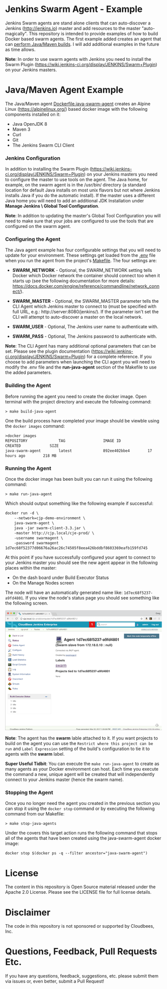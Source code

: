 # Jenkins Swarm Agent - Example

Jenkins Swarm agents are stand alone clients that can auto-discover a Jenkins (http://jenkins.io) master and add resources to the master "auto-magically". This repository is intended to provide examples of how to build Docker based swarm agents. The first example added creates an agent that can [perform Java/Maven builds](#javamaven-agent-example). I will add additional examples in the future as time allows.

**Note**: In order to use swarm agents with Jenkins you need to install the Swarm Plugin (https://wiki.jenkins-ci.org/display/JENKINS/Swarm+Plugin) on your Jenkins masters.

# Java/Maven Agent Example

The Java/Maven agent [Dockerfile.java-swarm-agent](dockerfiles/Dockerfile.java-swarm-agent) creates an Alpine Linux (https://alpinelinux.org/) based docker image with the following components installed on it:

* Java OpenJDK 8
* Maven 3
* Curl
* Git
* The Jenkins Swarm CLI Client

### Jenkins Configuration

In addition to installing the Swarm Plugin (https://wiki.jenkins-ci.org/display/JENKINS/Swarm+Plugin) on your Jenkins masters you need to configure the master to use tools on the agent. The Java home, for example, on the swarm agent is in the /usr/bin/ directory (a standard location for default Java installs on most unix flavors but not where Jenkins installs Java if you do the automatic install). If the master uses a different Java home you will need to add an additional JDK Installation under **Manage Jenkins \ Global Tool Configuration**.

**Note**: In addition to updating the master's Global Tool Configuration you will need to make sure that your jobs are configured to use the tools that are configured on the swarm agent.

### Configuring the Agent

The Java agent example has four configurable settings that you will need to update for your environment. These settings get loaded from the [.env](.env) file when you run the agent from the project's [Makefile](Makefile). The four settings are:

* **SWARM_NETWORK** - Optional, the SWARM_NETWORK setting tells Docker which Docker network the container should connect too when it starts up (see the following documentation for more details: https://docs.docker.com/engine/reference/commandline/network_connect/).

* **SWARM_MASTER** - Optional, the SWARM_MASTER parameter tells the CLI Agent which Jenkins master to connect to (must be specified with full URL, e.g.: http://server:8080/jenkins/). If the parameter isn't set the CLI will attempt to auto-discover a master on the local network.

* **SWARM_USER** - Optional, The Jenkins user name to authenticate with.
* **SWARM_PASS** - Optional, The Jenkins password to authenticate with.

**Note**: The CLI Agent has many additional optional parameters that can be set. Please see the plugin documentation (https://wiki.jenkins-ci.org/display/JENKINS/Swarm+Plugin) for a complete reference. If you choose to add parameters when launching the CLI agent you will need to modify the .env file and the **run-java-agent** section of the Makefile to use the added parameters.


### Building the Agent

Before running the agent you need to create the docker image. Open terminal with the project directory and execute the following command:

```
> make build-java-agent
```

One the build process have completed your image should be viewble using the ```docker images``` command:

```
>docker images
REPOSITORY              TAG                 IMAGE ID            CREATED             SIZE
java-swarm-agent        latest              892ee402bbe4        17 hours ago        218 MB
```

### Running the Agent

Once the docker image has been built you can run it using the following command:

```
> make run-java-agent
```

Which should output something like the following example if successful:

```
docker run -d \
	--network=cjp-demo-environment \
	java-swarm-agent \
	java -jar swarm-client-3.3.jar \
	-master http://cjp.local/cje-prod/ \
	-username swarmagent \
	-password swarmagent
1d7ec68f52377d06676a26ac26c74505f8eea426bddbf8603369eafb159fd745
```

At this point if you have successfully configured your agent to connect to your Jenkins master you should see the new agent appear in the following places within the master:

* On the dash board under Build Executor Status
* On the Manage Nodes screen

The node will have an automatically generated name like: ```1d7ec68f5237-a9fd4801```. If you view the node's status page you should see something like the following screen.

![Example swarm agent running on a Jenkins master](images/node-screen.png)

**Note**: The agent has the **swarm** lable attached to it. If you want projects to build on the agent you can use the ```Restrict where this project can be run``` and ```Label Expression``` setting of the build's configuration to tie it to agents with the **swarm** label.

**Super Useful Tidbit**: You can execute the ```make run-java-agent``` to create as many agents as your Docker environment can host. Each time you execute the command a new, unique agent will be created that will independently connect to your Jenkins master (hence the swarm name).

### Stopping the Agent

Once you no longer need the agent you created in the previous section you can stop it using the ```docker stop``` command or by executing the following command from our Makefile:

```
> make stop-java-agents
```

Under the covers this target action runs the following command that stops all of the agents that have been created using the java-swarm-agent docker image:

```
docker stop $(docker ps -q --filter ancestor="java-swarm-agent")
``` 

# License

The content in this repository is Open Source material released under the Apache 2.0 License. Please see the LICENSE file for full license details.

# Disclaimer

The code in this repository is not sponsored or supported by Cloudbees, Inc.
 
# Questions, Feedback, Pull Requests Etc.

If you have any questions, feedback, suggestions, etc. please submit them via issues or, even better, submit a Pull Request!
 
 